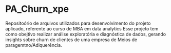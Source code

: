 # PA_Churn_xpe
Repositoório de arquivos utilizados para desenvolvimento do projeto aplicado, referente ao curso de MBA em data analytics
Esse projeto tem como obejtivo realizar análise exploratória e diagnóstica de dados, gerando insights sobre churn de clientes de uma empresa de Meios de paragemtno/Adiquerência.
